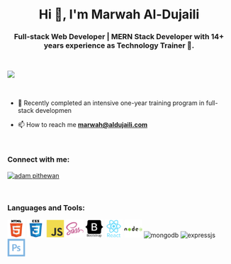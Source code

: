 <h1 align="center">Hi 👋, I'm Marwah Al-Dujaili</h1>
<h3 align="center">Full-stack Web Developer | MERN Stack Developer with 14+ years experience as Technology Trainer 🌟.</h3>

<br>

![](https://komarev.com/ghpvc/?username=marwahaldujaili&color=brightgreen&style=flat)

<br>

- 🌱 Recently completed an intensive one-year training program in full-stack developmen

- 📫 How to reach me **marwah@aldujaili.com**

<br>

<h3 align="left">Connect with me:</h3>
<p align="left">
  <a href="https://www.linkedin.com/in/marwahaldujaili/" target="_blank"><img align="center"
      src="https://raw.githubusercontent.com/rahuldkjain/github-profile-readme-generator/master/src/images/icons/Social/linked-in-alt.svg"
      alt="adam pithewan" height="30" width="40" /></a>
</p>

<br>

<h3 align="left">Languages and Tools:</h3>

<p align="left">
      <a href="https://www.w3.org/html/" target="_blank" rel="noreferrer" style="text-decoration: none;">
        <img
          src="https://raw.githubusercontent.com/devicons/devicon/master/icons/html5/html5-original-wordmark.svg"
          alt="html5"
          width="40"
          height="40"
        />
      </a>
      <a href="https://www.w3schools.com/css/" target="_blank" rel="noreferrer" style="text-decoration: none;">
        <img
          src="https://raw.githubusercontent.com/devicons/devicon/master/icons/css3/css3-original-wordmark.svg"
          alt="css3"
          width="40"
          height="40"
        />
      </a>
      <a
        href="https://developer.mozilla.org/en-US/docs/Web/JavaScript"
        target="_blank"
        rel="noreferrer"
        style="text-decoration: none;"
      >
        <img
          src="https://raw.githubusercontent.com/devicons/devicon/master/icons/javascript/javascript-original.svg"
          alt="javascript"
          width="40"
          height="40"
        />
      </a>
      <a href="https://sass-lang.com" target="_blank" rel="noreferrer" style="text-decoration: none;">
        <img
          src="https://raw.githubusercontent.com/devicons/devicon/master/icons/sass/sass-original.svg"
          alt="sass"
          width="40"
          height="40"
        />
      </a>
      <a href="https://getbootstrap.com" target="_blank" rel="noreferrer" style="text-decoration: none;">
        <img
          src="https://raw.githubusercontent.com/devicons/devicon/master/icons/bootstrap/bootstrap-plain-wordmark.svg"
          alt="bootstrap"
          width="40"
          height="40"
        />
      </a>
      <a href="https://reactjs.org/" target="_blank" rel="noreferrer" style="text-decoration: none;">
        <img
          src="https://raw.githubusercontent.com/devicons/devicon/master/icons/react/react-original-wordmark.svg"
          alt="react"
          width="40"
          height="40"
        />
      </a>
      <a href="https://nodejs.org" target="_blank" rel="noreferrer" style="text-decoration: none;">
        <img
          src="https://raw.githubusercontent.com/devicons/devicon/master/icons/nodejs/nodejs-original-wordmark.svg"
          alt="nodejs"
          width="40"
          height="40"
        />
      </a>
          <a href="https://www.mongodb.com/" target="_blank" rel="noreferrer" style="text-decoration: none;">
        <img
          src="https://www.svgrepo.com/show/331488/mongodb.svg"
          alt="mongodb"
          width="40"
          height="40"
        />
      </a>
           <a href="https://expressjs.com/" target="_blank" rel="noreferrer" style="text-decoration: none;">
        <img
          src="https://www.svgrepo.com/show/330398/express.svg"
          alt="expressjs"
          width="40"
          height="40"
        />
      </a><a href="https://www.photoshop.com/en" target="_blank" rel="noreferrer" style="text-decoration: none;">
        <img
          src="https://raw.githubusercontent.com/devicons/devicon/master/icons/photoshop/photoshop-line.svg"
          alt="photoshop"
          width="40"
          height="40"
        />
      </a>
    </p>

<br>

